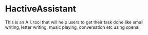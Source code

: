 # HactiveAssistant
This is an A.I. tool that will help users to get their task done like email writing, letter writing, music playing, conversation etc using openai.
